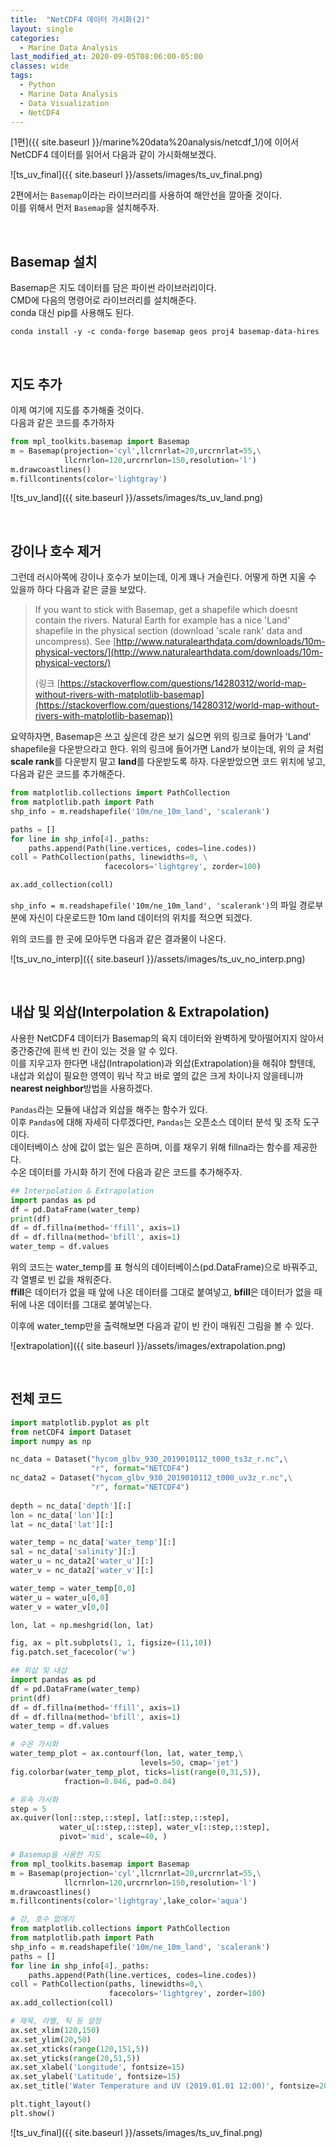 ```yaml
---
title:  "NetCDF4 데이터 가시화(2)"
layout: single
categories: 
  - Marine Data Analysis
last_modified_at: 2020-09-05T08:06:00-05:00
classes: wide
tags:
  - Python
  - Marine Data Analysis
  - Data Visualization
  - NetCDF4
---
```


[1편]({{ site.baseurl }}/marine%20data%20analysis/netcdf_1/)에 이어서 NetCDF4 데이터를 읽어서 다음과 같이 가시화해보겠다.

![ts_uv_final]({{ site.baseurl }}/assets/images/ts_uv_final.png)

2편에서는 `Basemap`이라는 라이브러리를 사용하여 해안선을 깔아줄 것이다.\
이를 위해서 먼저 `Basemap`을 설치해주자.

<br/>

## Basemap 설치
Basemap은 지도 데이터를 담은 파이썬 라이브러리이다.\
CMD에 다음의 명령어로 라이브러리를 설치해준다.\
conda 대신 pip를 사용해도 된다.

~~~console
conda install -y -c conda-forge basemap geos proj4 basemap-data-hires
~~~

<br/>

## 지도 추가

이제 여기에 지도를 추가해줄 것이다.\
다음과 같은 코드를 추가하자
~~~python
from mpl_toolkits.basemap import Basemap
m = Basemap(projection='cyl',llcrnrlat=20,urcrnrlat=55,\
            llcrnrlon=120,urcrnrlon=150,resolution='l')
m.drawcoastlines()
m.fillcontinents(color='lightgray')
~~~

![ts_uv_land]({{ site.baseurl }}/assets/images/ts_uv_land.png)

<br/>

## 강이나 호수 제거

그런데 러시아쪽에 강이나 호수가 보이는데, 이게 꽤나 거슬린다.
어떻게 하면 지울 수 있을까 하다 다음과 같은 글을 보았다.

> If you want to stick with Basemap, get a shapefile which doesnt contain the rivers. Natural Earth for example has a nice 'Land' shapefile in the physical section (download 'scale rank' data and uncompress). See [http://www.naturalearthdata.com/downloads/10m-physical-vectors/](http://www.naturalearthdata.com/downloads/10m-physical-vectors/)
> 
> (링크 [https://stackoverflow.com/questions/14280312/world-map-without-rivers-with-matplotlib-basemap](https://stackoverflow.com/questions/14280312/world-map-without-rivers-with-matplotlib-basemap))

요약하자면, Basemap은 쓰고 싶은데 강은 보기 싫으면 위의 링크로 들어가 'Land' shapefile을 다운받으라고 한다. 위의 링크에 들어가면 Land가 보이는데, 위의 글 처럼 **scale rank**를 다운받지 말고 **land**를 다운받도록 하자. 다운받았으면 코드 위치에 넣고, 다음과 같은 코드를 추가해준다.

~~~python
from matplotlib.collections import PathCollection
from matplotlib.path import Path
shp_info = m.readshapefile('10m/ne_10m_land', 'scalerank')

paths = []
for line in shp_info[4]._paths:
    paths.append(Path(line.vertices, codes=line.codes))
coll = PathCollection(paths, linewidths=0, \
                     facecolors='lightgrey', zorder=100)

ax.add_collection(coll)
~~~

`shp_info = m.readshapefile('10m/ne_10m_land', 'scalerank')`의 파일 경로부분에 자신이 다운로드한 10m land 데이터의 위치를 적으면 되겠다.

위의 코드를 한 곳에 모아두면 다음과 같은 결과물이 나온다.

![ts_uv_no_interp]({{ site.baseurl }}/assets/images/ts_uv_no_interp.png)

<br/>

## 내삽 및 외삽(Interpolation & Extrapolation)

사용한 NetCDF4 데이터가 Basemap의 육지 데이터와 완벽하게 맞아떨어지지 않아서 중간중간에 흰색 빈 칸이 있는 것을 알 수 있다.\
이를 지우고자 한다면 내삽(Intrapolation)과 외삽(Extrapolation)을 해줘야 할텐데, 내삽과 외삽이 필요한 영역이 워낙 작고 바로 옆의 값은 크게 차이나지 않을테니까 **nearest neighbor**방법을 사용하겠다.

`Pandas`라는 모듈에 내삽과 외삽을 해주는 함수가 있다.\
이후 `Pandas`에 대해 자세히 다루겠다만, `Pandas`는 오픈소스 데이터 분석 및 조작 도구이다.\
데이터베이스 상에 값이 없는 일은 흔하며, 이를 채우기 위해 fillna라는 함수를 제공한다.\
수온 데이터를 가시화 하기 전에 다음과 같은 코드를 추가해주자.

~~~python
## Interpolation & Extrapolation
import pandas as pd
df = pd.DataFrame(water_temp)
print(df)
df = df.fillna(method='ffill', axis=1)
df = df.fillna(method='bfill', axis=1)
water_temp = df.values
~~~

위의 코드는 water_temp를 표 형식의 데이터베이스(pd.DataFrame)으로 바꿔주고, 각 열별로 빈 값을 채워준다.\
**ffill**은 데이터가 없을 때 앞에 나온 데이터를 그대로 붙여넣고, **bfill**은 데이터가 없을 때 뒤에 나온 데이터를 그대로 붙여넣는다.

이후에 water_temp만을 출력해보면 다음과 같이 빈 칸이 매워진 그림을 볼 수 있다.

![extrapolation]({{ site.baseurl }}/assets/images/extrapolation.png)

<br/>

## 전체 코드

~~~python
import matplotlib.pyplot as plt
from netCDF4 import Dataset
import numpy as np

nc_data = Dataset("hycom_glbv_930_2019010112_t000_ts3z_r.nc",\
                  "r", format="NETCDF4")
nc_data2 = Dataset("hycom_glbv_930_2019010112_t000_uv3z_r.nc",\
                  "r", format="NETCDF4")
 
depth = nc_data['depth'][:]
lon = nc_data['lon'][:]
lat = nc_data['lat'][:]

water_temp = nc_data['water_temp'][:]
sal = nc_data['salinity'][:]
water_u = nc_data2['water_u'][:]
water_v = nc_data2['water_v'][:]

water_temp = water_temp[0,0]
water_u = water_u[0,0]
water_v = water_v[0,0]

lon, lat = np.meshgrid(lon, lat)

fig, ax = plt.subplots(1, 1, figsize=(11,10))
fig.patch.set_facecolor('w')

## 외삽 및 내삽
import pandas as pd
df = pd.DataFrame(water_temp)
print(df)
df = df.fillna(method='ffill', axis=1)
df = df.fillna(method='bfill', axis=1)
water_temp = df.values

# 수온 가시화
water_temp_plot = ax.contourf(lon, lat, water_temp,\
                             levels=50, cmap='jet')
fig.colorbar(water_temp_plot, ticks=list(range(0,31,5)),
            fraction=0.046, pad=0.04)

# 유속 가시화
step = 5
ax.quiver(lon[::step,::step], lat[::step,::step],
           water_u[::step,::step], water_v[::step,::step],
           pivot='mid', scale=40, )

# Basemap을 사용한 지도
from mpl_toolkits.basemap import Basemap
m = Basemap(projection='cyl',llcrnrlat=20,urcrnrlat=55,\
            llcrnrlon=120,urcrnrlon=150,resolution='l')
m.drawcoastlines()
m.fillcontinents(color='lightgray',lake_color='aqua')

# 강, 호수 없애기
from matplotlib.collections import PathCollection
from matplotlib.path import Path
shp_info = m.readshapefile('10m/ne_10m_land', 'scalerank')
paths = []
for line in shp_info[4]._paths:
    paths.append(Path(line.vertices, codes=line.codes))
coll = PathCollection(paths, linewidths=0,\
                      facecolors='lightgrey', zorder=100)
ax.add_collection(coll)

# 제목, 라벨, 틱 등 설정
ax.set_xlim(120,150)
ax.set_ylim(20,50)
ax.set_xticks(range(120,151,5))
ax.set_yticks(range(20,51,5))
ax.set_xlabel('Longitude', fontsize=15)
ax.set_ylabel('Latitude', fontsize=15)
ax.set_title('Water Temperature and UV (2019.01.01 12:00)', fontsize=20)

plt.tight_layout()
plt.show()
~~~

![ts_uv_final]({{ site.baseurl }}/assets/images/ts_uv_final.png)